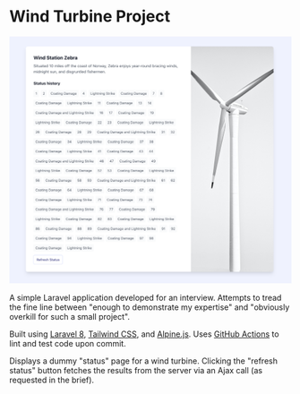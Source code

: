 # Wind Turbine Project

![screenshot](docs/screenshot.png "Wind Turbine Project screenshot")

A simple Laravel application developed for an interview. Attempts to tread the fine line between "enough to demonstrate my expertise" and "obviously overkill for such a small project".

Built using [Laravel 8][laravel], [Tailwind CSS][tailwind], and [Alpine.js][alpine]. Uses [GitHub Actions][gh-actions] to lint and test code upon commit.

[laravel]: https://laravel.com/
[tailwind]: https://tailwindcss.com/
[alpine]: https://github.com/alpinejs/alpine
[gh-actions]: https://github.com/features/actions

Displays a dummy "status" page for a wind turbine. Clicking the "refresh status" button fetches the results from the server via an Ajax call (as requested in the brief).
